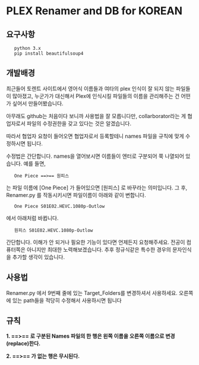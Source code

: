 PLEX Renamer and DB for KOREAN
==================


요구사항
--------
       python 3.x
       pip install beautifulsoup4




개발배경
-------------
최근들어 토렌트 사이트에서 영어식 이름들과 여타의 plex 인식이 잘 되지 않는 파일들이 많아졌고,
누군가가 대신해서 Plex에 인식시킬 파일들의 이름을 관리해주는 건 어떤가 싶어서 만들어봤습니다.

아무래도 github는 처음이다 보니까 사용법을 잘 모릅니다만,
collarborator라는 게 협업자로서 파일의 수정권한을 갖고 있다는 것은 알겠습니다.

따라서 협업자 요청이 들어오면 협업자로서 등록할테니 names 파일을 규칙에 맞게 수정하시면 됩니다.


수정법은 간단합니다.
names을 열어보시면 이름들이 엔터로 구분되어 쭉 나열되어 있습니다.
예를 들면,

       One Piece ==>== 원피스

는 파일 이름에 [One Piece] 가 들어있으면 [원피스] 로 바꾸라는 의미입니다.
그 후, Renamer.py 를 작동시키시면 파일이름이 아래와 같이 변합니다.

       One Piece S01E02.HEVC.1080p-Outlow
에서 아래처럼 바뀝니다.

       원피스 S01E02.HEVC.1080p-Outlow

간단합니다. 이해가 안 되거나 필요한 기능이 있다면 언제든지 요청해주세요.
전공이 컴퓨터쪽은 아니지만 최대한 노력해보겠습니다.
추후 정규식같은 특수한 경우의 문자인식을 추가할 생각이 있습니다.

사용법
--------
Renamer.py 에서 9번째 줄에 있는 Target_Folders를 변경하셔서 사용하세요.
오른쪽에 있는 path들을 적당히 수정해서 사용하시면 됩니다

규칙
--------
__1. ==>== 로 구분된 Names 파일의 한 행은 왼쪽 이름을 오른쪽 이름으로 변경(replace)한다.__

__2. ==>== 가 없는 행은 무시된다.__

